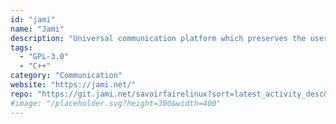```yaml
---
id: "jami"
name: "Jami"
description: "Universal communication platform which preserves the user's privacy and freedoms."
tags:
  - "GPL-3.0"
  - "C++"
category: "Communication"
website: "https://jami.net/"
repo: "https://git.jami.net/savoirfairelinux?sort=latest_activity_desc&filter=jami"
#image: "/placeholder.svg?height=300&width=400"
---
```


